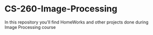 # CS-260-Image-Processing
In this repository you'll find HomeWorks and other projects done during Image Processing course
